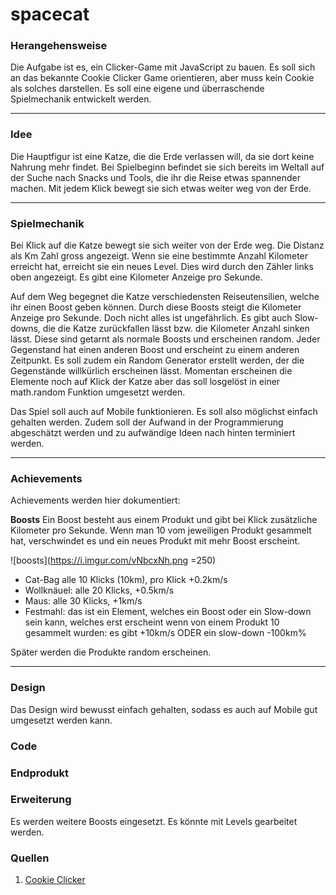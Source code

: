 # spacecat 


### Herangehensweise
Die Aufgabe ist es, ein Clicker-Game mit JavaScript zu bauen. Es soll sich an das bekannte Cookie Clicker Game orientieren, aber muss kein Cookie als solches darstellen. Es soll eine eigene und überraschende Spielmechanik entwickelt werden.


---

### Idee
Die Hauptfigur ist eine Katze, die die Erde verlassen will, da sie dort keine Nahrung mehr findet. Bei Spielbeginn befindet sie sich bereits im Weltall auf der Suche nach Snacks und Tools, die ihr die Reise etwas spannender machen. Mit jedem Klick bewegt sie sich etwas weiter weg von der Erde.

---

### Spielmechanik
Bei Klick auf die Katze bewegt sie sich weiter von der Erde weg. Die Distanz als Km Zahl gross angezeigt. Wenn sie eine bestimmte Anzahl Kilometer erreicht hat, erreicht sie ein neues Level. Dies wird durch den Zähler links oben angezeigt. Es gibt eine Kilometer Anzeige pro Sekunde.

Auf dem Weg begegnet die Katze verschiedensten Reiseutensilien, welche ihr einen Boost geben können. Durch diese Boosts steigt die Kilometer Anzeige pro Sekunde. Doch nicht alles ist ungefährlich. Es gibt auch Slow-downs, die die Katze zurückfallen lässt bzw. die Kilometer Anzahl sinken lässt. Diese sind getarnt als normale Boosts und erscheinen random. Jeder Gegenstand hat einen anderen Boost und erscheint zu einem anderen Zeitpunkt. Es soll zudem ein Random Generator erstellt werden, der die Gegenstände willkürlich erscheinen lässt. Momentan erscheinen die Elemente noch auf Klick der Katze aber das soll losgelöst in einer math.random Funktion umgesetzt werden.

Das Spiel soll auch auf Mobile funktionieren. Es soll also möglichst einfach gehalten werden. Zudem soll der Aufwand in der Programmierung abgeschätzt werden und zu aufwändige Ideen nach hinten terminiert werden.


---


### Achievements
Achievements werden hier dokumentiert:

**Boosts**
Ein Boost besteht aus einem Produkt und gibt bei Klick zusätzliche Kilometer pro Sekunde. Wenn man 10 vom jeweiligen Produkt gesammelt hat, verschwindet es und ein neues Produkt mit mehr Boost erscheint.

![boosts](https://i.imgur.com/vNbcxNh.png =250)


* Cat-Bag alle 10 Klicks (10km), pro Klick +0.2km/s
* Wollknäuel: alle 20 Klicks, +0.5km/s 
* Maus: alle 30 Klicks, +1km/s
* Festmahl: das ist ein Element, welches ein Boost oder ein Slow-down sein kann, welches erst  erscheint wenn von einem Produkt 10 gesammelt wurden: es gibt +10km/s ODER ein slow-down -100km%
 
Später werden die Produkte random erscheinen.


---

### Design
Das Design wird bewusst einfach gehalten, sodass es auch auf Mobile gut umgesetzt werden kann.

### Code


### Endprodukt


### Erweiterung
Es werden weitere Boosts eingesetzt. Es könnte mit Levels gearbeitet werden.

### Quellen
1. [Cookie Clicker](http://orteil.dashnet.org/cookieclicker/)
